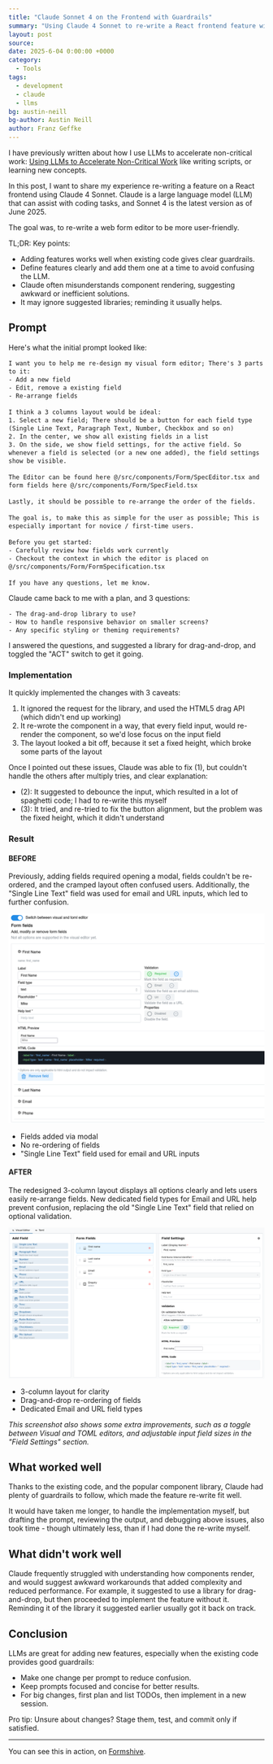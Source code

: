 ```yaml
---
title: "Claude Sonnet 4 on the Frontend with Guardrails"
summary: "Using Claude 4 Sonnet to re-write a React frontend feature with guardrails."
layout: post
source:
date: 2025-6-04 0:00:00 +0000
category:
  - Tools
tags:
  - development
  - claude
  - llms
bg: austin-neill
bg-author: Austin Neill
author: Franz Geffke
---
```


I have previously written about how I use LLMs to accelerate non-critical work: [Using LLMs to Accelerate Non-Critical Work](/dev/using-llm-to-accelerate-non-critical-work/) like writing scripts, or learning new concepts.

In this post, I want to share my experience re-writing a feature on a React frontend using Claude 4 Sonnet. Claude is a large language model (LLM) that can assist with coding tasks, and Sonnet 4 is the latest version as of June 2025.

The goal was, to re-write a web form editor to be more user-friendly.

TL;DR: Key points:

- Adding features works well when existing code gives clear guardrails.
- Define features clearly and add them one at a time to avoid confusing the LLM.
- Claude often misunderstands component rendering, suggesting awkward or inefficient solutions.
- It may ignore suggested libraries; reminding it usually helps.

## Prompt

Here's what the initial prompt looked like:

```
I want you to help me re-design my visual form editor; There's 3 parts to it:
- Add a new field
- Edit, remove a existing field
- Re-arrange fields

I think a 3 columns layout would be ideal:
1. Select a new field; There should be a button for each field type (Single Line Text, Paragraph Text, Number, Checkbox and so on)
2. In the center, we show all existing fields in a list
3. On the side, we show field settings, for the active field. So whenever a field is selected (or a new one added), the field settings show be visible.

The Editor can be found here @/src/components/Form/SpecEditor.tsx and form fields here @/src/components/Form/SpecField.tsx 

Lastly, it should be possible to re-arrange the order of the fields.

The goal is, to make this as simple for the user as possible; This is especially important for novice / first-time users.

Before you get started:
- Carefully review how fields work currently
- Checkout the context in which the editor is placed on @/src/components/Form/FormSpecification.tsx 

If you have any questions, let me know.
```

Claude came back to me with a plan, and 3 questions:

```
- The drag-and-drop library to use?
- How to handle responsive behavior on smaller screens?
- Any specific styling or theming requirements?
```

I answered the questions, and suggested a library for drag-and-drop, and toggled the "ACT" switch to get it going.

### Implementation

It quickly implemented the changes with 3 caveats:

1. It ignored the request for the library, and used the HTML5 drag API (which didn't end up working)
2. It re-wrote the component in a way, that every field input, would re-render the component, so we'd lose focus on the input field
3. The layout looked a bit off, because it set a fixed height, which broke some parts of the layout

Once I pointed out these issues, Claude was able to fix (1), but couldn't handle the others after multiply tries, and clear explanation:

- (2): It suggested to debounce the input, which resulted in a lot of spaghetti code; I had to re-write this myself
- (3): It tried, and re-tried to fix the button alignment, but the problem was the fixed height, which it didn't understand


### Result

#### BEFORE

Previously, adding fields required opening a modal, fields couldn't be re-ordered, and the cramped layout often confused users. Additionally, the "Single Line Text" field was used for email and URL inputs, which led to further confusion.

![Before: Form Editor](/assets/images/dev/claude-sonnet-4-on-the-frontend-with-guardrails_before.png)

- Fields added via modal
- No re-ordering of fields
- "Single Line Text" field used for email and URL inputs

#### AFTER

The redesigned 3-column layout displays all options clearly and lets users easily re-arrange fields. New dedicated field types for Email and URL help prevent confusion, replacing the old "Single Line Text" field that relied on optional validation.

![After: Form Editor](/assets/images/dev/claude-sonnet-4-on-the-frontend-with-guardrails_after.png)

- 3-column layout for clarity
- Drag-and-drop re-ordering of fields
- Dedicated Email and URL field types

_This screenshot also shows some extra improvements, such as a toggle between Visual and TOML editors, and adjustable input field sizes in the "Field Settings" section._

## What worked well

Thanks to the existing code, and the popular component library, Claude had plenty of guardrails to follow, which made the feature re-write fit well.

It would have taken me longer, to handle the implementation myself, but drafting the prompt, reviewing the output, and debugging above issues, also took time - though ultimately less, than if I had done the re-write myself.

## What didn't work well

Claude frequently struggled with understanding how components render, and would suggest awkward workarounds that added complexity and reduced performance. For example, it suggested to use a library for drag-and-drop, but then proceeded to implement the feature without it. Reminding it of the library it suggested earlier usually got it back on track.

## Conclusion

LLMs are great for adding new features, especially when the existing code provides good guardrails:

- Make one change per prompt to reduce confusion.
- Keep prompts focused and concise for better results.
- For big changes, first plan and list TODOs, then implement in a new session.

Pro tip: Unsure about changes? Stage them, test, and commit only if satisfied.

---

You can see this in action, on [Formshive](https://formshive.com/).